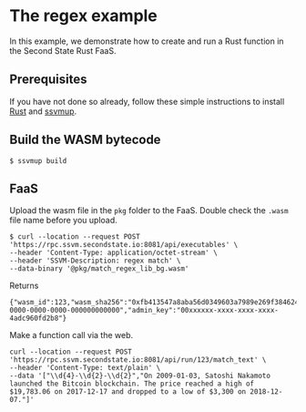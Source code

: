 # The regex example

In this example, we demonstrate how to create and run a Rust function in the Second State Rust FaaS.

## Prerequisites

If you have not done so already, follow these simple instructions to install [Rust](https://www.rust-lang.org/tools/install) and [ssvmup](https://www.secondstate.io/articles/ssvmup/).

## Build the WASM bytecode

```
$ ssvmup build
```

## FaaS

Upload the wasm file in the `pkg` folder to the FaaS. Double check the `.wasm` file name before you upload.

```
$ curl --location --request POST 'https://rpc.ssvm.secondstate.io:8081/api/executables' \
--header 'Content-Type: application/octet-stream' \
--header 'SSVM-Description: regex match' \
--data-binary '@pkg/match_regex_lib_bg.wasm'
```

Returns

```
{"wasm_id":123,"wasm_sha256":"0xfb413547a8aba56d0349603a7989e269f3846245e51804932b3e02bc0be4b665","usage_key":"00000000-0000-0000-0000-000000000000","admin_key":"00xxxxxx-xxxx-xxxx-xxxx-4adc960fd2b8"}
```

Make a function call via the web.

```
curl --location --request POST 'https://rpc.ssvm.secondstate.io:8081/api/run/123/match_text' \
--header 'Content-Type: text/plain' \
--data '["\\d{4}-\\d{2}-\\d{2}","On 2009-01-03, Satoshi Nakamoto launched the Bitcoin blockchain. The price reached a high of $19,783.06 on 2017-12-17 and dropped to a low of $3,300 on 2018-12-07."]'
```

